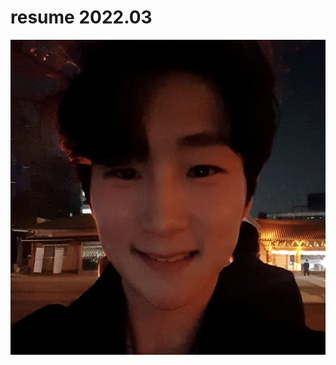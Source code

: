 # resume 2022.03

<img src="/static/hanim_selfie.jpg" title="hanim_selfie" alt="image_of_resume"></img><br/>
